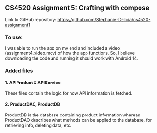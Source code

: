 ## CS4520 Assignment 5: Crafting with compose

Link to GitHub repository: https://github.com/Stephanie-Delicia/cs4520-assignment1

### To use:

I was able to run the app on my end and included a video (assignment4_video.mov) of how the app functions. 
So, I believe downloading the code and running it should work with Android 14.

### Added files

#### 1. APIProduct & APIService

These files contain the logic for how API information is fetched.

#### 2. ProductDAO, ProductDB

ProductDB is the database containing product information whereas
ProductDAO describes what methods can be applied to the database,
for retrieving info, deleting data, etc.
